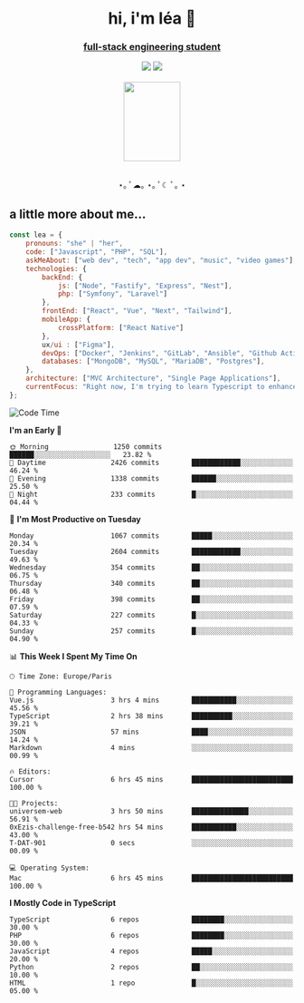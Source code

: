 <h1 align="center">hi, i'm léa 🌙</h1>
<h3 align="center"><ins>full-stack engineering student</ins></h3>  
<div align="center">
  <a href="https://www.linkedin.com/in/lea-reiter22/"><img src="https://img.shields.io/badge/LinkedIn-0077B5?style=for-the-badge&logo=linkedin&logoColor=white"/></a>
  <a href="mailto:lea.reiter@outlook.fr"><img src="https://img.shields.io/badge/Contact-2A2A2A?style=for-the-badge&logo=minutemailer&logoColor=white"/></a>
</div>
<br>
  <div align="center">  <img src="https://github.com/xmnchild/xmnchild/blob/main/1702415560_StardewValleyHappyGreyCat.png" height="140" width="100"/>
</div>
<br>
  <p align="center">
                 ⋆｡ ﾟ☁︎｡ ⋆｡ ﾟ☾ ﾟ｡ ⋆
  </p>
  <h2>a little more about me...</h2>
  
```js
const lea = {
    pronouns: "she" | "her",
    code: ["Javascript", "PHP", "SQL"],
    askMeAbout: ["web dev", "tech", "app dev", "music", "video games"],
    technologies: {
        backEnd: {
            js: ["Node", "Fastify", "Express", "Nest"],
            php: ["Symfony", "Laravel"]
        },
        frontEnd: ["React", "Vue", "Next", "Tailwind"],
        mobileApp: {
            crossPlatform: ["React Native"]
        },
        ux/ui : ["Figma"],
        devOps: ["Docker", "Jenkins", "GitLab", "Ansible", "Github Actions"],
        databases: ["MongoDB", "MySQL", "MariaDB", "Postgres"],
    },
    architecture: ["MVC Architecture", "Single Page Applications"],
    currentFocus: "Right now, I'm trying to learn Typescript to enhance my Javascript development.",
};
```
<!--START_SECTION:waka-->
![Code Time](http://img.shields.io/badge/Code%20Time-269%20hrs%2044%20mins-blue)

**I'm an Early 🐤** 

```text
🌞 Morning                1250 commits        ██████░░░░░░░░░░░░░░░░░░░   23.82 % 
🌆 Daytime                2426 commits        ████████████░░░░░░░░░░░░░   46.24 % 
🌃 Evening                1338 commits        ██████░░░░░░░░░░░░░░░░░░░   25.50 % 
🌙 Night                  233 commits         █░░░░░░░░░░░░░░░░░░░░░░░░   04.44 % 
```
📅 **I'm Most Productive on Tuesday** 

```text
Monday                   1067 commits        █████░░░░░░░░░░░░░░░░░░░░   20.34 % 
Tuesday                  2604 commits        ████████████░░░░░░░░░░░░░   49.63 % 
Wednesday                354 commits         ██░░░░░░░░░░░░░░░░░░░░░░░   06.75 % 
Thursday                 340 commits         ██░░░░░░░░░░░░░░░░░░░░░░░   06.48 % 
Friday                   398 commits         ██░░░░░░░░░░░░░░░░░░░░░░░   07.59 % 
Saturday                 227 commits         █░░░░░░░░░░░░░░░░░░░░░░░░   04.33 % 
Sunday                   257 commits         █░░░░░░░░░░░░░░░░░░░░░░░░   04.90 % 
```


📊 **This Week I Spent My Time On** 

```text
🕑︎ Time Zone: Europe/Paris

💬 Programming Languages: 
Vue.js                   3 hrs 4 mins        ███████████░░░░░░░░░░░░░░   45.56 % 
TypeScript               2 hrs 38 mins       ██████████░░░░░░░░░░░░░░░   39.21 % 
JSON                     57 mins             ████░░░░░░░░░░░░░░░░░░░░░   14.24 % 
Markdown                 4 mins              ░░░░░░░░░░░░░░░░░░░░░░░░░   00.99 % 

🔥 Editors: 
Cursor                   6 hrs 45 mins       █████████████████████████   100.00 % 

🐱‍💻 Projects: 
universem-web            3 hrs 50 mins       ██████████████░░░░░░░░░░░   56.91 % 
0xEzis-challenge-free-b542 hrs 54 mins       ███████████░░░░░░░░░░░░░░   43.00 % 
T-DAT-901                0 secs              ░░░░░░░░░░░░░░░░░░░░░░░░░   00.09 % 

💻 Operating System: 
Mac                      6 hrs 45 mins       █████████████████████████   100.00 % 
```

**I Mostly Code in TypeScript** 

```text
TypeScript               6 repos             ████████░░░░░░░░░░░░░░░░░   30.00 % 
PHP                      6 repos             ████████░░░░░░░░░░░░░░░░░   30.00 % 
JavaScript               4 repos             █████░░░░░░░░░░░░░░░░░░░░   20.00 % 
Python                   2 repos             ██░░░░░░░░░░░░░░░░░░░░░░░   10.00 % 
HTML                     1 repo              █░░░░░░░░░░░░░░░░░░░░░░░░   05.00 % 
```




<!--END_SECTION:waka-->

